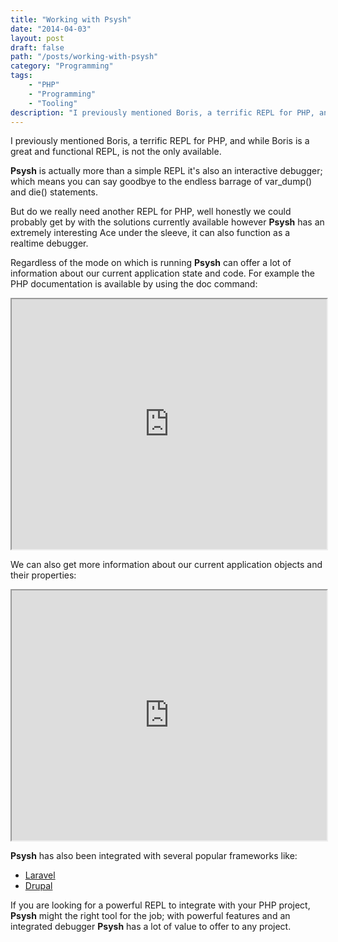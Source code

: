 ```yaml
---
title: "Working with Psysh"
date: "2014-04-03"
layout: post
draft: false
path: "/posts/working-with-psysh"
category: "Programming"
tags:
    - "PHP"
    - "Programming"
    - "Tooling"
description: "I previously mentioned Boris, a terrific REPL for PHP, and while Boris is a great and functional REPL, is not the only available"
---
```


I previously mentioned Boris, a terrific REPL for PHP, and while Boris is a great and functional REPL, is not the only available.

**Psysh** is actually more than a simple REPL it's also an interactive debugger; which means you can say goodbye to the endless barrage of var_dump() and die() statements.



But do we really need another REPL for PHP, well honestly we could probably get by with the solutions currently available however **Psysh** has an extremely interesting Ace under the sleeve, it can also function as a realtime debugger.

Regardless of the mode on which is running **Psysh** can offer a lot of information about our current application state and code. For example the PHP documentation is available by using the doc command:

<!-- INSERT showterm.io -->
<iframe src="http://showterm.io/5581ee8f7c7d8d91e8c61" width="100%" height="400" ></iframe>

We can also get more information about our current application objects and their properties:

<!-- INSERT showterm.io -->
<iframe src="http://showterm.io/eaea65fdda60f865cd205" width="100%" height="400" ></iframe>

**Psysh** has also been integrated with several popular frameworks like:

- [Laravel](https://github.com/ahmadsherif/laravel-**Psysh**)
- [Drupal](http://www.twinbit.it/en/blog/drupal-and-**Psysh**-drupal-repl)

If you are looking for a powerful REPL to integrate with your PHP project, **Psysh** might the right tool for the job; with powerful features and an integrated debugger **Psysh** has a lot of value to offer to any project.
